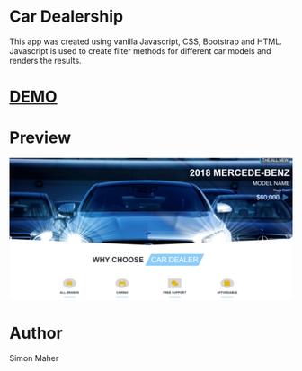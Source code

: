 # Car Dealership

This app was created using vanilla Javascript, CSS, Bootstrap and HTML. Javascript is used to create filter methods for different car models and renders the results. 

# [DEMO](https://app.netlify.com/sites/simons-car-dealership/settings/general)
# Preview

![Car dealership -Preview](./car-dealership.PNG)

# Author

Simon Maher